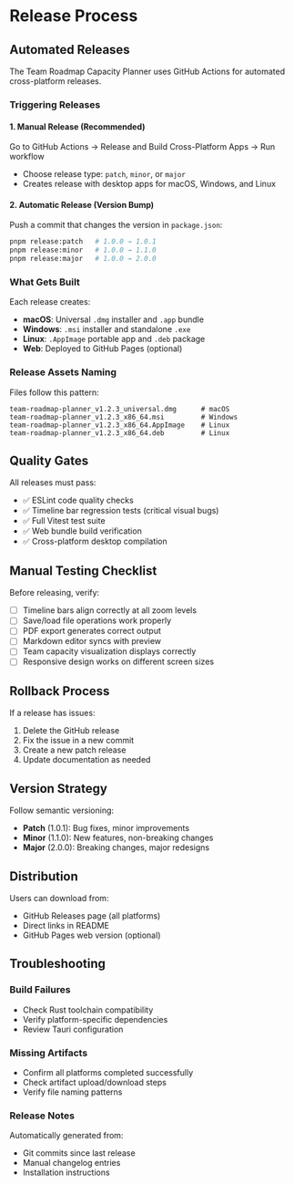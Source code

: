 # Release Process

## Automated Releases

The Team Roadmap Capacity Planner uses GitHub Actions for automated cross-platform releases.

### Triggering Releases

#### 1. Manual Release (Recommended)
Go to GitHub Actions → Release and Build Cross-Platform Apps → Run workflow
- Choose release type: `patch`, `minor`, or `major`
- Creates release with desktop apps for macOS, Windows, and Linux

#### 2. Automatic Release (Version Bump)
Push a commit that changes the version in `package.json`:
```bash
pnpm release:patch   # 1.0.0 → 1.0.1
pnpm release:minor   # 1.0.0 → 1.1.0  
pnpm release:major   # 1.0.0 → 2.0.0
```

### What Gets Built

Each release creates:
- **macOS**: Universal `.dmg` installer and `.app` bundle
- **Windows**: `.msi` installer and standalone `.exe`
- **Linux**: `.AppImage` portable app and `.deb` package
- **Web**: Deployed to GitHub Pages (optional)

### Release Assets Naming

Files follow this pattern:
```
team-roadmap-planner_v1.2.3_universal.dmg      # macOS
team-roadmap-planner_v1.2.3_x86_64.msi         # Windows
team-roadmap-planner_v1.2.3_x86_64.AppImage    # Linux
team-roadmap-planner_v1.2.3_x86_64.deb         # Linux
```

## Quality Gates

All releases must pass:
- ✅ ESLint code quality checks
- ✅ Timeline bar regression tests (critical visual bugs)
- ✅ Full Vitest test suite
- ✅ Web bundle build verification
- ✅ Cross-platform desktop compilation

## Manual Testing Checklist

Before releasing, verify:
- [ ] Timeline bars align correctly at all zoom levels
- [ ] Save/load file operations work properly
- [ ] PDF export generates correct output
- [ ] Markdown editor syncs with preview
- [ ] Team capacity visualization displays correctly
- [ ] Responsive design works on different screen sizes

## Rollback Process

If a release has issues:
1. Delete the GitHub release
2. Fix the issue in a new commit
3. Create a new patch release
4. Update documentation as needed

## Version Strategy

Follow semantic versioning:
- **Patch** (1.0.1): Bug fixes, minor improvements
- **Minor** (1.1.0): New features, non-breaking changes  
- **Major** (2.0.0): Breaking changes, major redesigns

## Distribution

Users can download from:
- GitHub Releases page (all platforms)
- Direct links in README
- GitHub Pages web version (optional)

## Troubleshooting

### Build Failures
- Check Rust toolchain compatibility
- Verify platform-specific dependencies
- Review Tauri configuration

### Missing Artifacts
- Confirm all platforms completed successfully
- Check artifact upload/download steps
- Verify file naming patterns

### Release Notes
Automatically generated from:
- Git commits since last release
- Manual changelog entries
- Installation instructions
